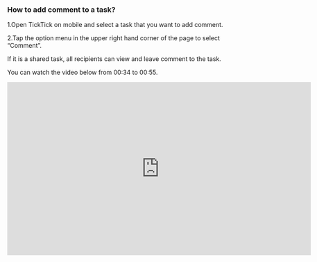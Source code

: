 ### How to add comment to a task?
1.Open TickTick on mobile and select a task that you want to add comment.

2.Tap the option menu in the upper right hand corner of the page to select “Comment”.

If it is a shared task, all recipients can view and leave comment to the task.

You can watch the video below from 00:34 to 00:55.

<iframe width="700" height="400" src="https://www.youtube.com/embed/CTW6geOAGtw?list=PLbWRKVi0_aTEwRLCS5T4MD0wCQU_ve8xW" frameborder="0" allowfullscreen></iframe>
